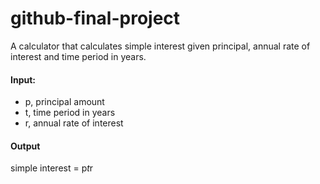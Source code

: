 # github-final-project

A calculator that calculates simple interest given principal, annual rate of interest and time period in years.
#### Input:
 -  p, principal amount
 - t, time period in years
 - r, annual rate of interest
#### Output
   simple interest = p*t*r
